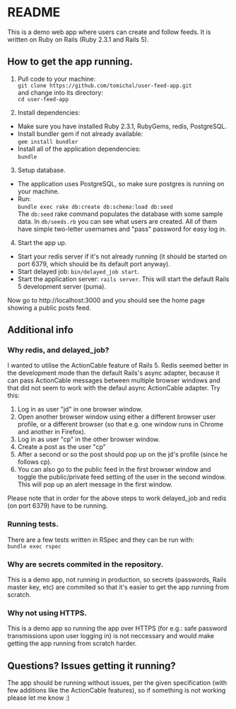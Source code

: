 # README

This is a demo web app where users can create and follow feeds. 
It is written on Ruby on Rails (Ruby 2.3.1 and Rails 5). 
 
## How to get the app running.

1. Pull code to your machine:<br/>
`git clone https://github.com/tomichal/user-feed-app.git`<br/>
and change into its directory:<br/>
`cd user-feed-app`

2. Install dependencies:
- Make sure you have installed Ruby 2.3.1, RubyGems, redis, PostgreSQL.
- Install bundler gem if not already available:<br/> `gem install bundler`
- Install all of the application dependencies:<br/> `bundle`   

3. Setup database.<br/>
- The application uses PostgreSQL, so make sure postgres is running on your machine.
- Run:<br/> `bundle exec rake db:create db:schema:load db:seed`<br/>
  The `db:seed` rake command populates the database with some sample data.
  In `db/seeds.rb` you can see what users are created.
  All of them have simple two-letter usernames and "pass" password for easy log in.

4. Start the app up. 
- Start your redis server if it's not already running (it should be started on port 6379, which should be its default port anyway).
- Start delayed job: `bin/delayed_job start`.
- Start the application server: `rails server`. This will start the default Rails 5 development server (puma).

Now go to http://localhost:3000 and you should see the home page showing a public posts feed.

## Additional info
### Why redis, and delayed_job?
I wanted to utilise the ActionCable feature of Rails 5.
Redis seemed better in the development mode than the default Rails's async adapter, because it can pass ActionCable messages between multiple browser windows and that did not seem to work with the defaul async ActionCable adapter.
Try this:
1. Log in as user "jd" in one browser window.
2. Open another browser window using either a different browser user profile, or a different browser (so that e.g. one window runs in Chrome and another in Firefox).
3. Log in as user "cp" in the other browser window.
4. Create a post as the user "cp"
5. After a second or so the post should pop up on the jd's profile (since he follows cp).
6. You can also go to the public feed in the first browser window and toggle the public/private feed setting of the user in the second window. This will pop up an alert message in the first window.

Please note that in order for the above steps to work delayed_job and redis (on port 6379) have to be running.

### Running tests.
There are a few tests written in RSpec and they can be run with:<br/>
`bundle exec rspec`

### Why are secrets commited in the repository.
This is a demo app, not running in production, so secrets (passwords, Rails master key, etc) are commited so that it's easier to get the app running from scratch.

### Why not using HTTPS.
This is a demo app so running the app over HTTPS (for e.g.: safe password transmissions upon user logging in) is not neccessary and would make getting the app running from scratch harder.

## Questions? Issues getting it running?
The app should be running without issues, per the given specification (with few additions like the ActionCable features), so if something is not working please let me know :)
